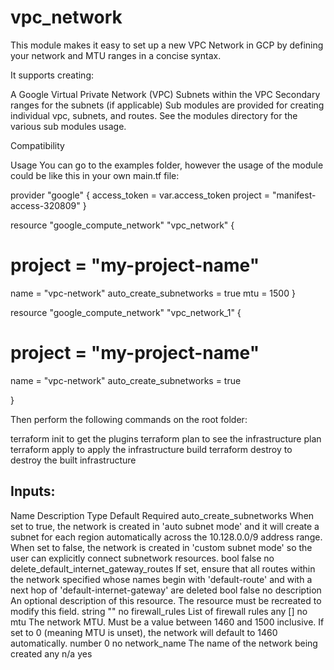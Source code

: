 # vpc_network

This module makes it easy to set up a new VPC Network in GCP by defining your network and MTU ranges in a concise syntax.

It supports creating:

A Google Virtual Private Network (VPC)
Subnets within the VPC
Secondary ranges for the subnets (if applicable)
Sub modules are provided for creating individual vpc, subnets, and routes. See the modules directory for the various sub modules usage.

Compatibility


Usage
You can go to the examples folder, however the usage of the module could be like this in your own main.tf file:

provider "google" {
  access_token = var.access_token
  project      = "manifest-access-320809"
}

resource "google_compute_network" "vpc_network" {
#  project                 = "my-project-name"
  name                    = "vpc-network"
  auto_create_subnetworks = true
  mtu                     = 1500
}

resource "google_compute_network" "vpc_network_1" {
#  project                 = "my-project-name"
  name                    = "vpc-network"
  auto_create_subnetworks = true

}


Then perform the following commands on the root folder:

terraform init to get the plugins
terraform plan to see the infrastructure plan
terraform apply to apply the infrastructure build
terraform destroy to destroy the built infrastructure


Inputs:
-----------
Name	Description	Type	Default	Required
auto_create_subnetworks	When set to true, the network is created in 'auto subnet mode' and it will create a subnet for each region automatically across the 10.128.0.0/9 address range. When set to false, the network is created in 'custom subnet mode' so the user can explicitly connect subnetwork resources.	bool	false	no
delete_default_internet_gateway_routes	If set, ensure that all routes within the network specified whose names begin with 'default-route' and with a next hop of 'default-internet-gateway' are deleted	bool	false	no
description	An optional description of this resource. The resource must be recreated to modify this field.	string	""	no
firewall_rules	List of firewall rules	any	[]	no
mtu	The network MTU. Must be a value between 1460 and 1500 inclusive. If set to 0 (meaning MTU is unset), the network will default to 1460 automatically.	number	0	no
network_name	The name of the network being created	any	n/a	yes
